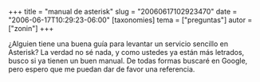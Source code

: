 +++
title = "manual de asterisk"
slug = "20060617102923470"
date = "2006-06-17T10:29:23-06:00"
[taxonomies]
tema = ["preguntas"]
autor = ["zonin"]
+++

¿Alguien tiene una buena guía para levantar un servicio sencillo en
Asterisk? La verdad no sé nada, y como ustedes ya están más letrados,
busco si ya tienen un buen manual. De todas formas buscaré en Google,
pero espero que me puedan dar de favor una referencia.
